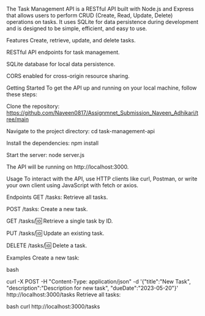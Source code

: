 The Task Management API is a RESTful API built with Node.js and Express that allows users to perform CRUD (Create, Read, Update, Delete) operations on tasks. It uses SQLite for data persistence during development and is designed to be simple, efficient, and easy to use.

Features
Create, retrieve, update, and delete tasks.

RESTful API endpoints for task management.

SQLite database for local data persistence.

CORS enabled for cross-origin resource sharing.

Getting Started
To get the API up and running on your local machine, follow these steps:

Clone the repository:
https://github.com/Naveen0817/Assignmnet_Submission_Naveen_Adhikari/tree/main

Navigate to the project directory:
cd task-management-api


Install the dependencies:
npm install


Start the server:
node server.js



The API will be running on http://localhost:3000.

Usage
To interact with the API, use HTTP clients like curl, Postman, or write your own client using JavaScript with fetch or axios.

Endpoints
GET /tasks: Retrieve all tasks.

POST /tasks: Create a new task.

GET /tasks/:id: Retrieve a single task by ID.

PUT /tasks/:id: Update an existing task.

DELETE /tasks/:id: Delete a task.

Examples
Create a new task:

bash

curl -X POST -H "Content-Type: application/json" -d '{"title":"New Task", "description":"Description for new task", "dueDate":"2023-05-20"}' http://localhost:3000/tasks
Retrieve all tasks:

bash
curl http://localhost:3000/tasks
